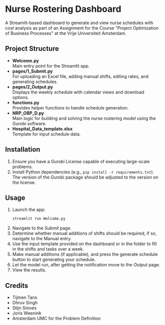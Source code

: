 # Nurse Rostering Dashboard

A Streamlit-based dashboard to generate and view nurse schedules with cost analysis as part of an Assignment for the Course "Project Optimization of Business Processes" at the Vrije Universiteit Amsterdam.

## Project Structure
- **Welcome.py**  
  Main entry point for the Streamlit app.  
- **pages/1_Submit.py**  
  For uploading an Excel file, adding manual shifts, editing rates, and generating schedules.  
- **pages/2_Output.py**  
  Displays the weekly schedule with calendar views and download options.  
- **functions.py**  
  Provides helper functions to handle schedule generation.  
- **NRP_OBP_D.py**  
  Main logic for building and solving the nurse rostering model using the Gurobi software.  
- **Hospital_Data_template.xlsx**  
  Template for input schedule data.

## Installation
1. Ensure you have a Gurobi License capable of executing large-scale problems.
2. Install Python dependencies (e.g., `pip install -r requirements.txt`). The version of the Gurobi package should be adjusted to the version on the license.

## Usage
1. Launch the app:
   ```bash
   streamlit run Welcome.py
2. Navigate to the *Submit* page.
3. Determine whether manual additions of shifts should be required, if so, navigate to the Manual entry.
4. Use the input template provided on the dashboard or in the folder to fill in the shifts and tasks over a week.
5. Make manual additions (if applicable), and press the generate schedule button to start generating your schedule.
6. Let the model run, after getting the notification move to the *Output* page.
7. View the results.

## Credits
- Tijmen Tans
- Dhruv Singh
- Stijn Smoes
- Joris Weenink
- Amsterdam UMC for the Problem Definition
